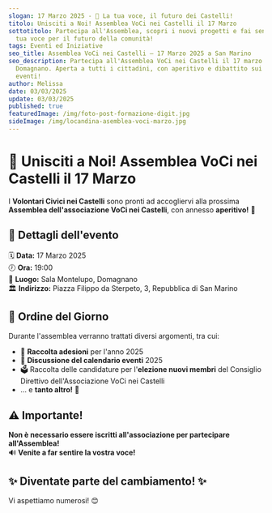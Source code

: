 ```yaml
---
slogan: 17 Marzo 2025 - 📢 La tua voce, il futuro dei Castelli!
titolo: Unisciti a Noi! Assemblea VoCi nei Castelli il 17 Marzo
sottotitolo: Partecipa all'Assemblea, scopri i nuovi progetti e fai sentire la
  tua voce per il futuro della comunità!
tags: Eventi ed Iniziative
seo_title: Assemblea VoCi nei Castelli – 17 Marzo 2025 a San Marino
seo_description: Partecipa all'Assemblea VoCi nei Castelli il 17 marzo 2025 a
  Domagnano. Aperta a tutti i cittadini, con aperitivo e dibattito sui prossimi
  eventi!
author: Melissa
date: 03/03/2025
update: 03/03/2025
published: true
featuredImage: /img/foto-post-formazione-digit.jpg
sideImage: /img/locandina-asemblea-voci-marzo.jpg
---
```

# 📢 Unisciti a Noi! Assemblea VoCi nei Castelli il 17 Marzo

I **Volontari Civici nei Castelli** sono pronti ad accogliervi alla prossima **Assemblea dell'associazione VoCi nei Castelli**, con annesso **aperitivo!** 🍷  

## 📅 Dettagli dell'evento

🗓 **Data:** 17 Marzo 2025\
🕖 **Ora:** 19:00\
📍 **Luogo:** Sala Montelupo, Domagnano\
🏛 **Indirizzo:** Piazza Filippo da Sterpeto, 3, Repubblica di San Marino  

## 📜 Ordine del Giorno

Durante l'assemblea verranno trattati diversi argomenti, tra cui:  

* 📌 **Raccolta adesioni** per l'anno 2025  
* 📆 **Discussione del calendario eventi** 2025  
* 🗳 Raccolta delle candidature per l'**elezione nuovi membri** del Consiglio Direttivo dell'Associazione VoCi nei Castelli  
* … e **tanto altro!** 🎉  

## ⚠ Importante!

**Non è necessario essere iscritti all'associazione per partecipare all'Assemblea!**\
🔊 **Venite a far sentire la vostra voce!**  

## ✨ **Diventate parte del cambiamento!** ✨

Vi aspettiamo numerosi! 😊
